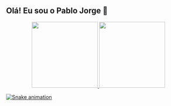 ## Olá! Eu sou o Pablo Jorge 👋

<div align="center">
  <a href="https://github.com/rafaballerini">
  <img height="180em" src="https://github-readme-stats.vercel.app/api?username=pabulojorge&show_icons=true&theme=tokyonight&include_all_commits=true&count_private=true"/>
  <img height="180em" src="https://github-readme-stats.vercel.app/api/top-langs/?username=pabulojorge&layout=compact&langs_count=7&theme=tokyonight"/>
</div>
  
![Snake animation](https://github.com/pabulojorge/pabulojorge/blob/output/github-contribution-grid-snake.svg)

